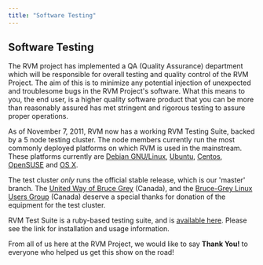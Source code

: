 ```yaml
---
title: "Software Testing"
---
```


Software Testing
----------------

The RVM project has implemented a QA (Quality Assurance) department which will be responsible for overall testing and quality control of the RVM Project. The aim of this is to minimize any potential injection of unexpected and troublesome bugs in the RVM Project's software. What this means to you, the end user, is a higher quality software product that you can be more than reasonably assured has met stringent and rigorous testing to assure proper operations.

As of November 7, 2011, RVM now has a working RVM Testing Suite, backed by a 5 node testing cluster. The node members currently run the most commonly deployed platforms on which RVM is used in the mainstream. These platforms currently are [Debian GNU/Linux](http://www.debian.org), [Ubuntu](http://www.ubuntu.com), [Centos](http://www.centos.org), [OpenSUSE](http://www.opensuse.org) and [OS X](http://www.apple.com/osx/).
  
The test cluster *only* runs the official stable release, which is our 'master' branch. The [United Way of Bruce Grey](http://www.osaic.com/index.cfm?member=unitedway) (Canada), and the [Bruce-Grey Linux Users Group](http://bglug.ca) (Canada) deserve a special thanks for donation of the equipment for the test cluster.

RVM Test Suite is a ruby-based testing suite, and is [available here](https://github.com/wayneeseguin/rvm-test/). Please see the link for installation and usage information.

From all of us here at the RVM Project, we would like to say **Thank You!** to everyone who helped us get this show on the road!
